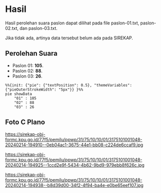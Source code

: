 # Hasil

Hasil perolehan suara paslon dapat dilihat pada file paslon-01.txt, paslon-02.txt, dan paslon-03.txt.

Jika tidak ada, artinya data tersebut belum ada pada SIREKAP.

## Perolehan Suara

 * Paslon 01: **105**.
 * Paslon 02: **88**.
 * Paslon 03: **26**.

```mermaid
%%{init: {"pie": {"textPosition": 0.5}, "themeVariables": {"pieOuterStrokeWidth": "5px"}} }%%
pie showData
    "01" : 105
    "02" : 88
    "03" : 26
```
## Foto C Plano

https://sirekap-obj-formc.kpu.go.id/77f5/pemilu/ppwp/31/75/10/10/01/3175101001048-20240214-194910--0eb04ac1-3675-44e1-bb08-c224de6ccaf9.jpg

https://sirekap-obj-formc.kpu.go.id/77f5/pemilu/ppwp/31/75/10/10/01/3175101001048-20240214-194925--1ccd2e9f-5434-4b62-9bd9-979ebb8f626c.jpg

https://sirekap-obj-formc.kpu.go.id/77f5/pemilu/ppwp/31/75/10/10/01/3175101001048-20240214-194938--b8d39d00-34f2-4f94-ba4e-e0be65eef107.jpg
